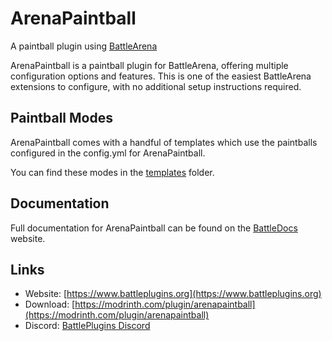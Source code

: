 # ArenaPaintball

A paintball plugin using [BattleArena](https://github.com/BattlePlugins/BattleArena)

ArenaPaintball is a paintball plugin for BattleArena, offering multiple configuration options and features. This is one of the easiest BattleArena extensions to configure, with no additional setup instructions required.

## Paintball Modes
ArenaPaintball comes with a handful of templates which use the paintballs configured in the config.yml for ArenaPaintball.

You can find these modes in the [templates](https://github.com/BattlePlugins/ArenaPaintball/tree/master/templates) folder.

## Documentation
Full documentation for ArenaPaintball can be found on the [BattleDocs](https://docs.battleplugins.org/books/additional-gamemodes/chapter/paintball) website.

## Links
- Website: [https://www.battleplugins.org](https://www.battleplugins.org)
- Download: [https://modrinth.com/plugin/arenapaintball](https://modrinth.com/plugin/arenapaintball)
- Discord: [BattlePlugins Discord](https://discord.com/invite/J3Hjjb8)
